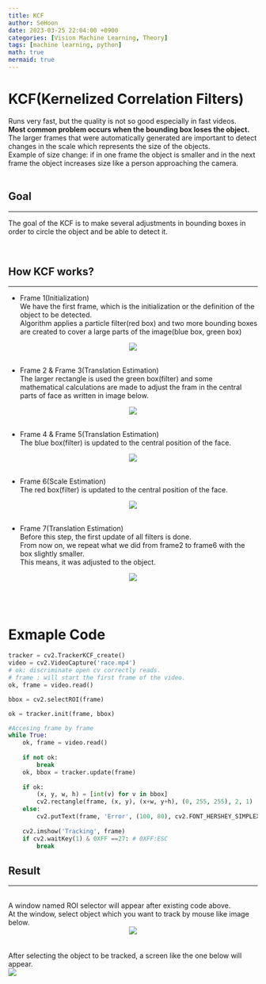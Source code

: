 ```yaml
---
title: KCF
author: SeHoon
date: 2023-03-25 22:04:00 +0900
categories: [Vision Machine Learning, Theory]
tags: [machine learning, python]
math: true
mermaid: true
---
```


# KCF(Kernelized Correlation Filters)<br>
Runs very fast, but the quality is not so good especially in fast videos.<br>
**Most common problem occurs when the bounding box loses the object.** <br>
The larger frames that were automatically generated are important to detect changes in the scale which represents the size of the objects.<br>
Example of size change: if in one frame the object is smaller and in the next frame the object increases size like a person approaching the camera.<br>
<br>

## Goal
---
The goal of the KCF is to make several adjustments in bounding boxes in order to circle the object and be able to detect it.<br>

<br>

## How KCF works?
---
+ Frame 1(Initialization)<br>
We have the first frame, which is the initialization or the definition of the object to be detected.<br>
Algorithm applies a particle filter(red box) and two more bounding boxes are created to cover a large parts of the image(blue box, green box)<br>
<center>
<img src="https://user-images.githubusercontent.com/28240052/227716410-6727de58-550e-4616-b235-2e9db27898ef.png"><br>
</center><br>

+ Frame 2 & Frame 3(Translation Estimation)<br>
The larger rectangle is used the green box(filter) and some mathematical calculations are made to adjust the fram in the central parts of face as written in image below.<br>
<center>
<img src="https://user-images.githubusercontent.com/28240052/227716442-f513f880-8d20-4092-b94c-75c8bebe4649.png"><br>
</center><br>

+ Frame 4 & Frame 5(Translation Estimation)<br>
The blue box(filter) is updated to the central position of the face.<br>
<center>
<img src="https://user-images.githubusercontent.com/28240052/227716473-a5ba13e6-38dc-4a85-aecb-89563ad79053.png"><br>
</center><br>

+ Frame 6(Scale Estimation)<br>
The red box(filter) is updated to the central position of the face.<br>
<center>
<img src="https://user-images.githubusercontent.com/28240052/227716479-f1ef642d-e891-4fda-abbf-6739c475c39e.png"><br>
</center><br>

+ Frame 7(Translation Estimation)<br>
Before this step, the first update of all filters is done.<br>
From now on, we repeat what we did from frame2 to frame6 with the box slightly smaller.<br>
This means, it was adjusted to the object.<br>
<center>
<img src="https://user-images.githubusercontent.com/28240052/227716486-98efa8f5-cc24-486d-a772-76345cc8d638.png"><br>
</center><br>
<br>
<br>

# Exmaple Code<br>
```py
tracker = cv2.TrackerKCF_create()
video = cv2.VideoCapture('race.mp4')
# ok: discriminate open cv correctly reads.
# frame : will start the first frame of the video.
ok, frame = video.read()

bbox = cv2.selectROI(frame)

ok = tracker.init(frame, bbox)

#Accesing frame by frame
while True:
    ok, frame = video.read()
    
    if not ok:
        break
    ok, bbox = tracker.update(frame)
    
    if ok:
        (x, y, w, h) = [int(v) for v in bbox]
        cv2.rectangle(frame, (x, y), (x+w, y+h), (0, 255, 255), 2, 1)
    else:
        cv2.putText(frame, 'Error', (100, 80), cv2.FONT_HERSHEY_SIMPLEX, 1, (0, 0, 255), 2)
    
    cv2.imshow('Tracking', frame)
    if cv2.waitKey(1) & 0XFF ==27: # 0XFF:ESC
        break
```

## Result<br>
---
<br>
A window named ROI selector will appear after existing code above.<br>
At the window, select object which you want to track by mouse like image below.<br>
<center>
<img src="https://user-images.githubusercontent.com/28240052/227764927-4f68a123-3778-473d-844e-f2b16a6c8418.png">
</center>
<br><br>
After selecting the object to be tracked, a screen like the one below will appear.<br>
<img src="https://drive.google.com/uc?export=view&id=1AItksNb4tOyyFbFXamHglcgwCqesazmg"><br>